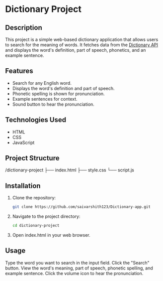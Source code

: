 # Dictionary Project

## Description
This project is a simple web-based dictionary application that allows users to search for the meaning of words. It fetches data from the [Dictionary API](https://dictionaryapi.dev) and displays the word's definition, part of speech, phonetics, and an example sentence.

## Features
- Search for any English word.
- Displays the word's definition and part of speech.
- Phonetic spelling is shown for pronunciation.
- Example sentences for context.
- Sound button to hear the pronunciation.

## Technologies Used
- HTML
- CSS
- JavaScript

## Project Structure
/dictionary-project ├── index.html ├── style.css └── script.js

## Installation
1. Clone the repository:
   ```bash
   git clone https://github.com/saivarshith123/Dictionary-app.git
2. Navigate to the project directory:
   ```bash
   cd dictionary-project
3. Open index.html in your web browser.
   
## Usage
Type the word you want to search in the input field.
Click the "Search" button.
View the word's meaning, part of speech, phonetic spelling, and example sentence.
Click the volume icon to hear the pronunciation.

